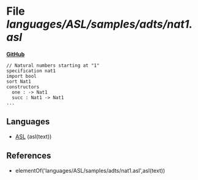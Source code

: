 # File _languages/ASL/samples/adts/nat1.asl_
**[GitHub](https://github.com/softlang/yas/blob/master/languages/ASL/samples/adts/nat1.asl)**
```
// Natural numbers starting at "1"
specification nat1
import bool
sort Nat1
constructors
  one : -> Nat1
  succ : Nat1 -> Nat1
...
```

## Languages
* [ASL](../languages/ASL.md) (asl(text))

## References
* elementOf('languages/ASL/samples/adts/nat1.asl',asl(text))
